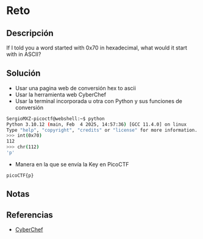 # Reto
## Descripción
If I told you a word started with 0x70 in hexadecimal, what would it start with in ASCII?
## Solución
- Usar una pagina web de conversión hex to ascii
- Usar la herramienta web  CyberChef
- Usar la terminal incorporada u otra con Python y sus funciones de conversión 
```bash
SergioMXZ-picoctf@webshell:~$ python
Python 3.10.12 (main, Feb  4 2025, 14:57:36) [GCC 11.4.0] on linux
Type "help", "copyright", "credits" or "license" for more information.
>>> int(0x70)
112
>>> chr(112)
'p'
```

- Manera en la que se envía la Key en PicoCTF
```
picoCTF{p}
```
## Notas
## Referencias
- [CyberChef](https://gchq.github.io/CyberChef/) 
